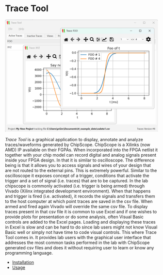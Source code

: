 # Trace Tool

![](images/trace_tool_title_image.png)

_Trace Tool_ is a graphical application to display, annotate and analyze traces/waveforms generated by ChipScope.
ChipScope is a Xilinks (now AMD) IP available on their FGPAs. When incorporated into the FPGA netlist it together
with your chip model can record digital and analog signals present inside your FPGA design. In that it is similar to
oscilloscope. The difference being is that it allows you to access signals and wires of your design that are not
routed to the external pins. This is extremely powerful. Similar to the oscilloscope it exposes concept of a trigger,
conditions that activate the trigger and a set of signal (i.e. traces) that are to be captured. In the lab chipscope
is commonly activated (i.e. trigger is being armed) through Vivado (Xilinx integrated development environment).
When that happens and trigger is fired (i.e. activated), it records the signals and transfers them to the host computer
at which point traces are saved in the csv file. When armed and fired again Vivado will override the same csv file.
To display traces present in that csv file it is common to use Excel and if one wishes to provide plots for presentation
or do some analysis, often Visual Basic controls are added to the Excel pages. Loading and displaying these traces
in Excel is slow and can be hard to do since lab users might not know Visual Basic well or simply not have time to code
visual controls. This where Trace Tool comes in. It provides lab users with the graphical user interface that addresses
the most common tasks performed in the lab with ChipScope generated csv files and does it without requiring user to
learn or know any programming language.

* [Installation](INSTALLATION.md)
* [Usage](USAGE.md)